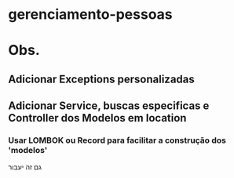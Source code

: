 # gerenciamento-pessoas

# Obs.
## Adicionar Exceptions personalizadas
## Adicionar Service, buscas especificas e Controller dos Modelos em location
### Usar LOMBOK ou Record para facilitar a construção dos 'modelos'
גם זה יעבור